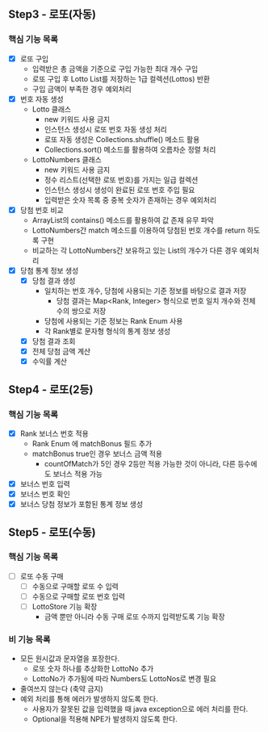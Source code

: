 
## Step3 - 로또(자동)

### 핵심 기능 목록
- [X] 로또 구입
  - 입력받은 총 금액을 기준으로 구입 가능한 최대 개수 구입
  - 로또 구입 후 Lotto List를 저장하는 1급 컬렉션(Lottos) 반환
  - 구입 금액이 부족한 경우 예외처리
- [X] 번호 자동 생성
  - Lotto 클래스
    - new 키워드 사용 금지
    - 인스턴스 생성시 로또 번호 자동 생성 처리
    - 로또 자동 생성은 Collections.shuffle() 메소드 활용
    - Collections.sort() 메소드를 활용하여 오름차순 정렬 처리
  - LottoNumbers 클래스
    - new 키워드 사용 금지
    - 정수 리스트(선택한 로또 번호)를 가지는 일급 컬렉션
    - 인스턴스 생성시 생성이 완료된 로또 번호 주입 필요
    - 입력받은 숫자 목록 중 중복 숫자가 존재하는 경우 예외처리
- [X] 당첨 번호 비교
  - ArrayList의 contains() 메소드를 활용하여 값 존재 유무 파악
  - LottoNumbers간 match 메소드를 이용하여 당첨된 번호 개수를 return 하도록 구현
  - 비교하는 각 LottoNumbers간 보유하고 있는 List의 개수가 다른 경우 예외처리
- [X] 당첨 통계 정보 생성
  - [X] 당첨 결과 생성
    - 일치하는 번호 개수, 당첨에 사용되는 기준 정보를 바탕으로 결과 저장
      - 당첨 결과는 Map<Rank, Integer> 형식으로 번호 일치 개수와 전체 수의 쌍으로 저장
    - 당첨에 사용되는 기준 정보는 Rank Enum 사용
    - 각 Rank별로 문자형 형식의 통계 정보 생성
  - [X] 당첨 결과 조회
  - [X] 전체 당첨 금액 계산
  - [X] 수익률 계산

## Step4 - 로또(2등)

### 핵심 기능 목록
- [X] Rank 보너스 번호 적용
  - Rank Enum 에 matchBonus 필드 추가
  - matchBonus true인 경우 보너스 금액 적용
    - countOfMatch가 5인 경우 2등만 적용 가능한 것이 아니라, 다른 등수에도 보너스 적용 가능
- [X] 보너스 번호 입력
- [X] 보너스 번호 확인
- [X] 보너스 당첨 정보가 포함된 통계 정보 생성

## Step5 - 로또(수동)

### 핵심 기능 목록
- [ ] 로또 수동 구매
  - [ ] 수동으로 구매할 로또 수 입력
  - [ ] 수동으로 구매할 로또 번호 입력
  - [ ] LottoStore 기능 확장
    - 금액 뿐만 아니라 수동 구매 로또 수까지 입력받도록 기능 확장

### 비 기능 목록
- 모든 원시값과 문자열을 포장한다.
  - 로또 숫자 하나를 추상화한 LottoNo 추가
  - LottoNo가 추가됨에 따라 Numbers도 LottoNos로 변경 필요
- 줄여쓰지 않는다 (축약 금지)
- 예외 처리를 통해 에러가 발생하지 않도록 한다.
  - 사용자가 잘못된 값을 입력했을 때 java exception으로 에러 처리를 한다.
  - Optional을 적용해 NPE가 발생하지 않도록 한다.
